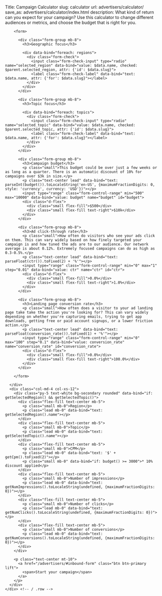 Title: Campaign Calculator
slug: calculator
url: advertisers/calculator/
save_as: advertisers/calculator/index.html
description: What kind of return can you expect for your campaign? Use this calculator to change different audiences or metrics, and choose the budget that is right for you.


<div id="advertiser-calculator" class="card card-border border-primary shadow-light-lg">
  <div class="card-body">
    <div class="row justify-content-center">
      <div class="col-md-8 col-xs-12">

        <form>

          <div class="form-group mb-8">
            <h3>Geographic focus</h3>

            <div data-bind="foreach: regions">
              <div class="form-check">
                <input class="form-check-input" type="radio" name="selected_region" data-bind="value: $data.name, checked: $parent.selected_region, attr: {'id': $data.slug}">
                <label class="form-check-label" data-bind="text: $data.name, attr: {'for': $data.slug}"></label>
              </div>
            </div>
          </div>

          <div class="form-group mb-8">
            <h3>Topic focus</h3>

            <div data-bind="foreach: topics">
              <div class="form-check">
                <input class="form-check-input" type="radio" name="selected_topic" data-bind="value: $data.name, checked: $parent.selected_topic, attr: {'id': $data.slug}">
                <label class="form-check-label" data-bind="text: $data.name, attr: {'for': $data.slug}"></label>
              </div>
            </div>
          </div>

          <div class="form-group mb-8">
            <h3>Campaign budget</h3>
            <p class="small">This budget could be over just a few weeks or as long as a quarter. There is an automatic discount of 10% for campaigns over $3k in size.</p>
            <p class="text-center lead" data-bind="text: parseInt(budget()).toLocaleString('en-US', {maximumFractionDigits: 0, style: 'currency', currency: 'USD'})"></p>
            <input type="range" class="form-control-range" min="500" max="10000" data-bind="value: budget" name="budget" id="budget">
            <div class="d-flex">
              <div class="small flex-fill">$500</div>
              <div class="small flex-fill text-right">$10k</div>
            </div>
          </div>

          <div class="form-group mb-8">
            <h3>Ad click-through rate</h3>
            <p class="small">How often do visitors who see your ads click on them. This can vary widely based on how finely targeted your campaign is and how tuned the ads are to our audience. Our network average is about 0.12%. Extremely focused campaigns can do as high as 0.3-0.5%.</p>
            <p class="text-center lead" data-bind="text: parseFloat(ctr()).toFixed(2) + '%'"></p>
            <input type="range" class="form-control-range" min="0" max="1" step="0.01" data-bind="value: ctr" name="ctr" id="ctr">
            <div class="d-flex">
              <div class="small flex-fill">0.0%</div>
              <div class="small flex-fill text-right">1.0%</div>
            </div>
          </div>

          <div class="form-group mb-8">
            <h3>Landing page conversion rate</h3>
            <p class="small">How often does a visitor to your ad landing page take take the action you're looking for? This can vary widely depending on whether you're capturing emails, trying to get app downloads, getting free or paid account signups, or a lower friction action.</p>
            <p class="text-center lead" data-bind="text: parseFloat(conversion_rate()).toFixed(1) + '%'"></p>
            <input type="range" class="form-control-range" min="0" max="100" step="0.1" data-bind="value: conversion_rate" name="conversion_rate" id="conversion_rate">
            <div class="d-flex">
              <div class="small flex-fill">0.0%</div>
              <div class="small flex-fill text-right">100.0%</div>
            </div>
          </div>

        </form>

      </div>
      <div class="col-md-4 col-xs-12">
        <div class="py-5 text-white bg-secondary rounded" data-bind="if: getSelectedRegion() && getSelectedTopic()">
          <div class="flex-fill text-center mb-5">
            <p class="small mb-0">Region</p>
            <p class="lead mb-0" data-bind="text: getSelectedRegion().name"></p>
          </div>
          <div class="flex-fill text-center mb-5">
            <p class="small mb-0">Topic</p>
            <p class="lead mb-0" data-bind="text: getSelectedTopic().name"></p>
          </div>
          <div class="flex-fill text-center mb-5">
            <p class="small mb-0">CPM</p>
            <p class="lead mb-0" data-bind="text: '$' + getCpm().toFixed(2)"></p>
            <p class="small mb-0" data-bind="if: budget() >= 3000">* 10% discount applied</p>
          </div>
          <div class="flex-fill text-center mb-5">
            <p class="small mb-0">Number of impressions</p>
            <p class="lead mb-0" data-bind="text: getNumImpressions().toLocaleString(undefined, {maximumFractionDigits: 0})"></p>
          </div>
          <div class="flex-fill text-center mb-5">
            <p class="small mb-0">Number of clicks</p>
            <p class="lead mb-0" data-bind="text: getNumClicks().toLocaleString(undefined, {maximumFractionDigits: 0})"></p>
          </div>
          <div class="flex-fill text-center mb-5">
            <p class="small mb-0">Number of conversions</p>
            <p class="lead mb-0" data-bind="text: getNumConversions().toLocaleString(undefined, {maximumFractionDigits: 0})"></p>
          </div>
        </div>

        <p class="text-center mt-10">
          <a href="/advertisers/#inbound-form" class="btn btn-primary lift">
            <span>Start your campaign</span>
          </a>
        </p>
      </div>
    </div> <!-- / .row -->
  </div>
</div>
